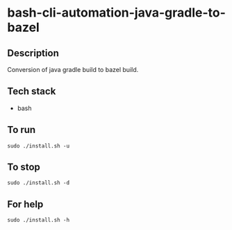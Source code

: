 # bash-cli-automation-java-gradle-to-bazel

## Description
Conversion of java gradle build
to bazel build.

## Tech stack
- bash

## To run
`sudo ./install.sh -u`

## To stop
`sudo ./install.sh -d`

## For help
`sudo ./install.sh -h`
